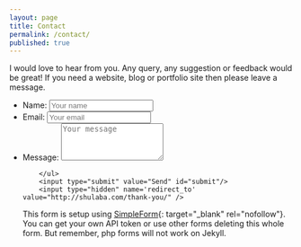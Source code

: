 ```yaml
---
layout: page
title: Contact
permalink: /contact/
published: true
---
```


I would love to hear from you. Any query, any suggestion or feedback would be great! If you need a website, blog or portfolio site then please leave a message.



<form id="contact-form" class="form" action="https://getsimpleform.com/messages?form_api_token=b6d4be9b039b666b3311e1ddcbfb577c" method="POST" enctype="multipart/form-data">
        <ul class="contact-ul">
            <li class="contact-li">
                <label class="contact-label" for="name">Name:</label>
                <input type="text" placeholder="Your name" id="name" class="contact-input" name="name" tabindex="1"/>
            </li>
            <li class="contact-li">
                <label class="contact-label" for="email">Email:</label>
                <input type="email" placeholder="Your email" id="email" class="contact-input" name="email" tabindex="2"/>
            </li>
            <li class="contact-li">
                <label class="contact-label" for="message">Message:</label>
                <textarea class="contact-textarea" placeholder="Your message" class="contact-input" rows="4" id="message" name="message" tabindex="3"></textarea>
            </li>
            
        </ul>
        <input type="submit" value="Send" id="submit"/>
        <input type="hidden" name='redirect_to' value="http://shulaba.com/thank-you/" />
        
</form>

This form is setup using [SimpleForm](https://getsimpleform.com){: target="_blank" rel="nofollow"}. You can get your own API token or use other forms deleting this whole form. But remember, php forms will not work on Jekyll.
